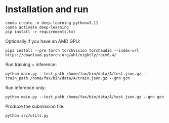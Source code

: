 # Installation and run

```shell
conda create -n deep-learning python=3.11
conda activate deep-learning
pip install -r requirements.txt
```

Optionally if you have an AMD GPU:
```shell
pip3 install --pre torch torchvision torchaudio --index-url https://download.pytorch.org/whl/nightly/rocm6.4/
```

Run training + inference:
```shell
python main.py --test_path /home/fax/bin/data/A/test.json.gz --train_path /home/fax/bin/data/A/train.json.gz --gnn gcn
```

Run inference only:
```shell
python main.py --test_path /home/fax/bin/data/A/test.json.gz --gnn gcn
```

Produce the submission file:
```shell
python src/utils.py
```